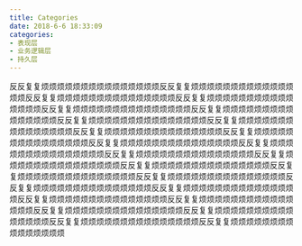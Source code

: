 ```yaml
---
title: Categories
date: 2018-6-6 18:33:09
categories:
- 表现层
- 业务逻辑层
- 持久层
---
```


反反复复烦烦烦烦烦烦烦烦烦烦烦烦烦烦烦反反复复烦烦烦烦烦烦烦烦烦烦烦烦烦烦烦反反复复烦烦烦烦烦烦烦烦烦烦烦烦烦烦烦反反复复烦烦烦烦烦烦烦烦烦烦烦烦烦烦烦反反复复烦烦烦烦烦烦烦烦烦烦烦烦烦烦烦反反复复烦烦烦烦烦烦烦烦烦烦烦烦烦烦烦反反复复烦烦烦烦烦烦烦烦烦烦烦烦烦烦烦反反复复烦烦烦烦烦烦烦烦烦烦烦烦烦烦烦反反复复烦烦烦烦烦烦烦烦烦烦烦烦烦烦烦反反复复烦烦烦烦烦烦烦烦烦烦烦烦烦烦烦反反复复烦烦烦烦烦烦烦烦烦烦烦烦烦烦烦反反复复烦烦烦烦烦烦烦烦烦烦烦烦烦烦烦反反复复烦烦烦烦烦烦烦烦烦烦烦烦烦烦烦反反复复烦烦烦烦烦烦烦烦烦烦烦烦烦烦烦反反复复烦烦烦烦烦烦烦烦烦烦烦烦烦烦烦反反复复烦烦烦烦烦烦烦烦烦烦烦烦烦烦烦反反复复烦烦烦烦烦烦烦烦烦烦烦烦烦烦烦反反复复烦烦烦烦烦烦烦烦烦烦烦烦烦烦烦反反复复烦烦烦烦烦烦烦烦烦烦烦烦烦烦烦反反复复烦烦烦烦烦烦烦烦烦烦烦烦烦烦烦反反复复烦烦烦烦烦烦烦烦烦烦烦烦烦烦烦反反复复烦烦烦烦烦烦烦烦烦烦烦烦烦烦烦反反复复烦烦烦烦烦烦烦烦烦烦烦烦烦烦烦反反复复烦烦烦烦烦烦烦烦烦烦烦烦烦烦烦反反复复烦烦烦烦烦烦烦烦烦烦烦烦烦烦烦
